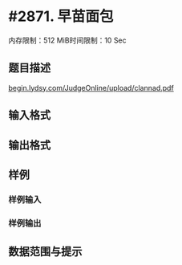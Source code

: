 # #2871. 早苗面包

内存限制：512 MiB时间限制：10 Sec

## 题目描述

 [begin.lydsy.com/JudgeOnline/upload/clannad.pdf](http://begin.lydsy.com/JudgeOnline/upload/clannad.pdf)

## 输入格式

## 输出格式

## 样例

### 样例输入

### 样例输出

## 数据范围与提示
